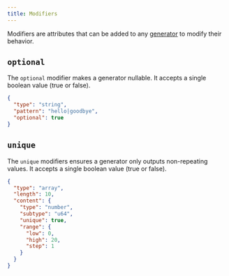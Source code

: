 ```yaml
---
title: Modifiers
---
```


Modifiers are attributes that can be added to any [generator](index) to modify their behavior.

## `optional`

The `optional` modifier makes a generator nullable. It accepts a single boolean value (true or false). 

```json synth
{
  "type": "string",
  "pattern": "hello|goodbye",
  "optional": true
}
```

## `unique`

The `unique` modifiers ensures a generator only outputs non-repeating values. It accepts a single boolean value (true or false). 

```json synth
{
  "type": "array",
  "length": 10,
  "content": {
    "type": "number",
    "subtype": "u64",
    "unique": true,
    "range": {
      "low": 0,
      "high": 20,
      "step": 1
    }
  }
}
```
